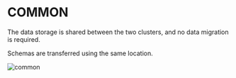 # COMMON

The data storage is shared between the two clusters, and no data migration is required.

Schemas are transferred using the same location.

![common](images/common.png)
